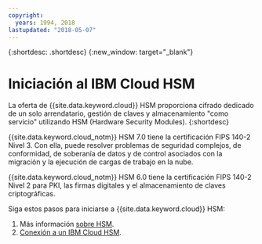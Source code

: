 ```yaml
---
copyright:
  years: 1994, 2018
lastupdated: "2018-05-07"
---
```


{:shortdesc: .shortdesc}
{:new_window: target="_blank"}

# Iniciación al IBM Cloud HSM
La oferta de {{site.data.keyword.cloud}} HSM proporciona cifrado dedicado de un solo arrendatario, gestión de claves y almacenamiento "como servicio" utilizando HSM (Hardware Security Modules).
{:shortdesc}

{{site.data.keyword.cloud_notm}} HSM 7.0 tiene la certificación FIPS 140-2 Nivel 3. Con ella, puede resolver problemas de seguridad complejos, de conformidad, de soberanía de datos y de control asociados con la migración y la ejecución de cargas de trabajo en la nube.
 
{{site.data.keyword.cloud_notm}} HSM 6.0 tiene la certificación FIPS 140-2 Nivel 2 para PKI, las firmas digitales y el almacenamiento de claves criptográficas. 

Siga estos pasos para iniciarse a {{site.data.keyword.cloud}} HSM:
1. Más información [sobre HSM](about.html).
2. [Conexión a un IBM Cloud HSM](connecting_to_hsm.html).

